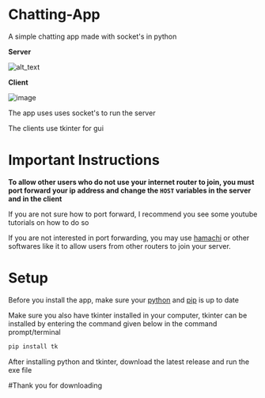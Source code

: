 # Chatting-App
A simple chatting app made with socket's in python

**Server**

![alt_text](https://cdn.discordapp.com/attachments/950043764062310450/958023787100647514/unknown.png)


**Client**

![image](https://user-images.githubusercontent.com/98301106/160432849-7f8d9f27-b814-4f53-8d76-0bd2a5bbfa44.png)

The app uses uses socket's to run the server

The clients use tkinter for gui

# Important Instructions

**To allow other users who do not use your internet router to join, you must port forward your ip address and change the `HOST` variables in the server and in the client**

If you are not sure how to port forward, I recommend you see some youtube tutorials on how to do so

If you are not interested in port forwarding, you may use [hamachi](https://vpn.net/) or other softwares like it to allow users from other routers to join your server.

# Setup

Before you install the app, make sure your [python](https://www.python.org/downloads) and [pip](https://pypi.org/) is up to date

Make sure you also have tkinter installed in your computer, tkinter can be installed by entering the command given below in the command prompt/terminal

```sh
pip install tk
```

After installing python and tkinter, download the latest release and run the exe file

#Thank you for downloading
